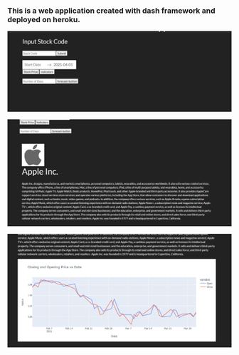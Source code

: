 ### This is a web application created with dash framework and deployed on heroku.
![](assets/homepage.jpeg )

![](assets/info.jpeg)

![](assets/more.jpeg)

